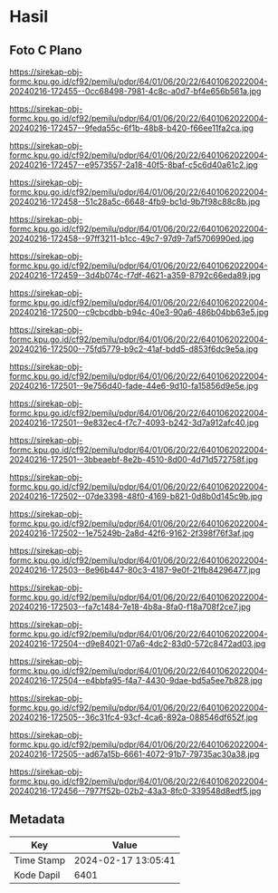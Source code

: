 # Hasil

## Foto C Plano

https://sirekap-obj-formc.kpu.go.id/cf92/pemilu/pdpr/64/01/06/20/22/6401062022004-20240216-172455--0cc68498-7981-4c8c-a0d7-bf4e656b561a.jpg

https://sirekap-obj-formc.kpu.go.id/cf92/pemilu/pdpr/64/01/06/20/22/6401062022004-20240216-172457--9feda55c-6f1b-48b8-b420-f66ee11fa2ca.jpg

https://sirekap-obj-formc.kpu.go.id/cf92/pemilu/pdpr/64/01/06/20/22/6401062022004-20240216-172457--e9573557-2a18-40f5-8baf-c5c6d40a61c2.jpg

https://sirekap-obj-formc.kpu.go.id/cf92/pemilu/pdpr/64/01/06/20/22/6401062022004-20240216-172458--51c28a5c-6648-4fb9-bc1d-9b7f98c88c8b.jpg

https://sirekap-obj-formc.kpu.go.id/cf92/pemilu/pdpr/64/01/06/20/22/6401062022004-20240216-172458--97ff3211-b1cc-49c7-97d9-7af5706990ed.jpg

https://sirekap-obj-formc.kpu.go.id/cf92/pemilu/pdpr/64/01/06/20/22/6401062022004-20240216-172459--3d4b074c-f7df-4621-a359-8792c66eda89.jpg

https://sirekap-obj-formc.kpu.go.id/cf92/pemilu/pdpr/64/01/06/20/22/6401062022004-20240216-172500--c9cbcdbb-b94c-40e3-90a6-486b04bb63e5.jpg

https://sirekap-obj-formc.kpu.go.id/cf92/pemilu/pdpr/64/01/06/20/22/6401062022004-20240216-172500--75fd5779-b9c2-41af-bdd5-d853f6dc9e5a.jpg

https://sirekap-obj-formc.kpu.go.id/cf92/pemilu/pdpr/64/01/06/20/22/6401062022004-20240216-172501--9e756d40-fade-44e6-9d10-fa15856d9e5e.jpg

https://sirekap-obj-formc.kpu.go.id/cf92/pemilu/pdpr/64/01/06/20/22/6401062022004-20240216-172501--9e832ec4-f7c7-4093-b242-3d7a912afc40.jpg

https://sirekap-obj-formc.kpu.go.id/cf92/pemilu/pdpr/64/01/06/20/22/6401062022004-20240216-172501--3bbeaebf-8e2b-4510-8d00-4d71d572758f.jpg

https://sirekap-obj-formc.kpu.go.id/cf92/pemilu/pdpr/64/01/06/20/22/6401062022004-20240216-172502--07de3398-48f0-4169-b821-0d8b0d145c9b.jpg

https://sirekap-obj-formc.kpu.go.id/cf92/pemilu/pdpr/64/01/06/20/22/6401062022004-20240216-172502--1e75249b-2a8d-42f6-9162-2f398f76f3af.jpg

https://sirekap-obj-formc.kpu.go.id/cf92/pemilu/pdpr/64/01/06/20/22/6401062022004-20240216-172503--8e96b447-80c3-4187-9e0f-21fb84296477.jpg

https://sirekap-obj-formc.kpu.go.id/cf92/pemilu/pdpr/64/01/06/20/22/6401062022004-20240216-172503--fa7c1484-7e18-4b8a-8fa0-f18a708f2ce7.jpg

https://sirekap-obj-formc.kpu.go.id/cf92/pemilu/pdpr/64/01/06/20/22/6401062022004-20240216-172504--d9e84021-07a6-4dc2-83d0-572c8472ad03.jpg

https://sirekap-obj-formc.kpu.go.id/cf92/pemilu/pdpr/64/01/06/20/22/6401062022004-20240216-172504--e4bbfa95-f4a7-4430-9dae-bd5a5ee7b828.jpg

https://sirekap-obj-formc.kpu.go.id/cf92/pemilu/pdpr/64/01/06/20/22/6401062022004-20240216-172505--36c31fc4-93cf-4ca6-892a-088546df652f.jpg

https://sirekap-obj-formc.kpu.go.id/cf92/pemilu/pdpr/64/01/06/20/22/6401062022004-20240216-172505--ad67a15b-6661-4072-91b7-79735ac30a38.jpg

https://sirekap-obj-formc.kpu.go.id/cf92/pemilu/pdpr/64/01/06/20/22/6401062022004-20240216-172456--7977f52b-02b2-43a3-8fc0-339548d8edf5.jpg


## Metadata

| Key        | Value               |
| ---------- | ------------------- |
| Time Stamp | 2024-02-17 13:05:41 |
| Kode Dapil | 6401                |




